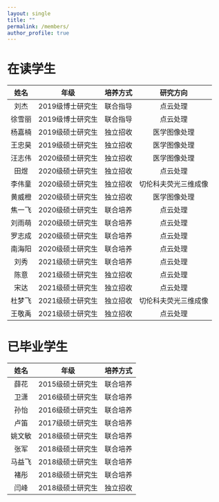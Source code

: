 ```yaml
---
layout: single
title: ""
permalink: /members/
author_profile: true
---
```


在读学生
===
| 姓名 | 年级 | 培养方式 | 研究方向 |
| :----: | :----: | :----: | :----: |
| 刘杰 | 2019级博士研究生 | 联合指导 | 点云处理 |
| 徐雪丽 | 2019级博士研究生 | 联合指导 | 点云处理 |
| 杨嘉楠 | 2019级硕士研究生 | 独立招收 | 医学图像处理 |
| 王忠昊 | 2019级硕士研究生 | 独立招收 | 医学图像处理 |
| 汪志伟 | 2020级硕士研究生 | 独立招收 | 医学图像处理 |
| 田煜 | 2020级硕士研究生 | 独立招收 | 点云处理 |
| 李伟童 | 2020级硕士研究生 | 独立招收 | 切伦科夫荧光三维成像 |
| 黄威橙 | 2020级硕士研究生 | 独立招收 | 医学图像处理 |
| 焦一飞 | 2020级硕士研究生 | 联合培养 | 点云处理 |
| 刘雨萌 | 2020级硕士研究生 | 联合培养 | 点云处理 |
| 罗志成 | 2020级硕士研究生 | 联合培养 | 点云处理 |
| 南海阳 | 2020级硕士研究生 | 联合培养 | 点云处理 |
| 刘秀 | 2021级硕士研究生 | 联合培养 | 点云处理 |
| 陈意 | 2021级硕士研究生 | 独立招收 | 点云处理 |
| 宋达 | 2021级硕士研究生 | 独立招收 | 点云处理 |
| 杜梦飞 | 2021级硕士研究生 | 独立招收 | 切伦科夫荧光三维成像 |
| 王敬禹 | 2021级硕士研究生 | 独立招收 | 点云处理 |

已毕业学生
===  
| 姓名 | 年级 | 培养方式 |
| :----: | :----: | :----: |
| 薛花 | 2015级硕士研究生 | 联合培养 |
| 卫潇 | 2016级硕士研究生 | 联合培养 |
| 孙怡 | 2016级硕士研究生 | 联合培养 |
| 卢笛 | 2017级硕士研究生 | 联合培养 |
| 姚文敏 | 2018级硕士研究生 | 联合培养 |
| 张军 | 2018级硕士研究生 | 联合培养 |
| 马益飞 | 2018级硕士研究生 | 联合培养 |
| 褚彤 | 2018级硕士研究生 | 联合培养 |
| 闫峰 | 2018级硕士研究生 | 独立招收 |
